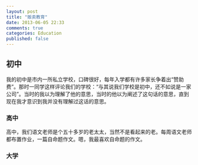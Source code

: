 ```yaml
---
layout: post
title: "贩卖教育"
date: 2013-06-05 22:33
comments: true
categories: Education
published: false
---
```


## 初中
我的初中是市内一所私立学校，口碑很好，每年入学都有许多家长争着出“赞助费”。那时一同学这样评论我们的学校：“与其说我们学校是初中，还不如说是一家公司”。当时的我以为理解了他的意思，当时的他以为阐述了这句话的意思，直到现在我才意识到我并没有理解过这话的意思。

### 高中
高中，我们语文老师是个五十多岁的老太太，当然不是看起来的老。每周语文老师都布置作业，一篇自命题作文。嗯，我最喜欢自命题的作文。

### 大学